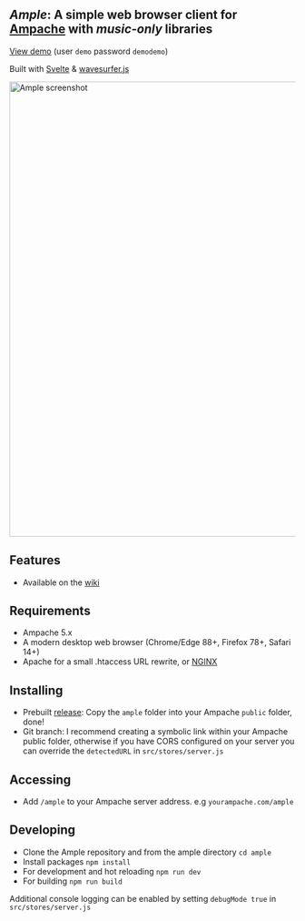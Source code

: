 ## *Ample*: A simple web browser client for [Ampache](https://ampache.org/) with *music-only* libraries

[View demo](https://develop.ampache.dev/ample/) (user ```demo``` password ```demodemo```)

Built with [Svelte](https://svelte.dev/) & [wavesurfer.js](https://github.com/katspaugh/wavesurfer.js)

<img src="https://user-images.githubusercontent.com/5735900/168279980-e3a91334-fa57-4732-9409-b69f83d89c4e.jpg" width=800 alt="Ample screenshot" />

## Features
- Available on the [wiki](https://github.com/mitchray/ample/wiki/Features)

## Requirements
- Ampache 5.x
- A modern desktop web browser (Chrome/Edge 88+, Firefox 78+, Safari 14+)
- Apache for a small .htaccess URL rewrite, or [NGINX](https://github.com/mitchray/ample/wiki/NGINX-rewrite)

## Installing
- Prebuilt [release](https://github.com/mitchray/ample/releases): Copy the ```ample``` folder into your Ampache ```public``` folder, done!
- Git branch: I recommend creating a symbolic link within your Ampache public folder, otherwise if you have CORS configured on your server you can override the ```detectedURL``` in ```src/stores/server.js```

## Accessing
- Add ```/ample``` to your Ampache server address. e.g ```yourampache.com/ample```

## Developing
- Clone the Ample repository and from the ample directory ```cd ample```
- Install packages ```npm install```
- For development and hot reloading ```npm run dev```
- For building ```npm run build```

Additional console logging can be enabled by setting ```debugMode true``` in ```src/stores/server.js```

